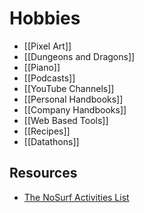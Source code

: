 # Hobbies

- [[Pixel Art]]
- [[Dungeons and Dragons]]
- [[Piano]]
- [[Podcasts]]
- [[YouTube Channels]]
- [[Personal Handbooks]]
- [[Company Handbooks]]
- [[Web Based Tools]]
- [[Recipes]]
- [[Datathons]]

## Resources

- [The NoSurf Activities List](https://nosurf.net/activity-list/)
